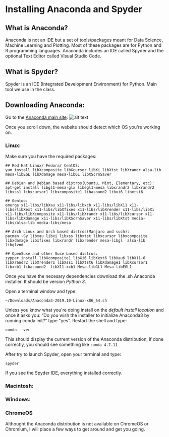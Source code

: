 # Installing Anaconda and Spyder


## What is Anaconda?

Anaconda is not an IDE but a set of tools/packages meant for Data Science, Machine Learning and Plotting. Most of these packages are for Python and R programming languages. Anaconda includes an IDE called Spyder and the optional Text Editor called Visual Studio Code.


## What is Spyder?

Spyder is an IDE (Integrated Development Environment) for Python. Main tool we use in the class.

## Downloading Anaconda:
Go to the [Anaconda main site](https://www.anaconda.com/distribution/ "Anaconda distribution"):
![alt text][Anaconda logo]

[Anaconda logo]: https://www.anaconda.com/wp-content/uploads/2018/06/cropped-Anaconda_horizontal_RGB-1-600x102.png

Once you scroll down, the website should detect which OS you're working on.
### Linux:
Make sure you have the required packages:
```shell
## Red Hat Linux/ Fedora/ CentOS:
yum install libXcomposite libXcursor libXi libXtst libXrandr alsa-lib mesa-libEGL libXdamage mesa-libGL libXScrnSaver

## Debian and Debian based distros(Ubuntu, Mint, Elementary, etc):
apt-get install libgl1-mesa-glx libegl1-mesa libxrandr2 libxrandr2 libxss1 libxcursor1 libxcomposite1 libasound2 libxi6 libxtst6

## Gentoo:
emerge x11-libs/libXau x11-libs/libxcb x11-libs/libX11 x11-libs/libXext x11-libs/libXfixes x11-libs/libXrender x11-libs/libXi x11-libs/libXcomposite x11-libs/libXrandr x11-libs/libXcursor x11-libs/libXdamage x11-libs/libXScrnSaver x11-libs/libXtst media-libs/alsa-lib media-libs/mesa

## Arch Linux and Arch based distros(Manjaro and such):
pacman -Sy libxau libxi libxss libxtst libxcursor libxcomposite libxdamage libxfixes libxrandr libxrender mesa-libgl  alsa-lib libglvnd

## OpenSuse and other Suse based distros:
zypper install libXcomposite1 libXi6 libXext6 libXau6 libX11-6 libXrandr2 libXrender1 libXss1 libXtst6 libXdamage1 libXcursor1 libxcb1 libasound2  libX11-xcb1 Mesa-libGL1 Mesa-libEGL1

```

Once you have the necesary dependencies download the .sh Anaconda installer. It should be version *Python 3*.

Open a terminal window and type:

```shell
~/Downloads/Anaconda3-2019.10-Linux-x86_64.sh
```
Unless you know what you're doing install on the *default install location* and once it asks you: “Do you wish the installer to initialize Anaconda3 by running conda init?” type "yes".
Restart the shell and type:

```shell
conda --ver
```

This should display the current version of the Anaconda distribution, if done correctly, you should see something like ```conda 4.7.11```

After try to launch Spyder, open your terminal and type:
```shell
spyder

```
If you see the Spyder IDE, everything installed correctly.
### Macintosh:



### Windows:

### ChromeOS

Althought the Anaconda distribution is not available on ChromeOS or Chromium, I will place a few ways to get around and get you going.





